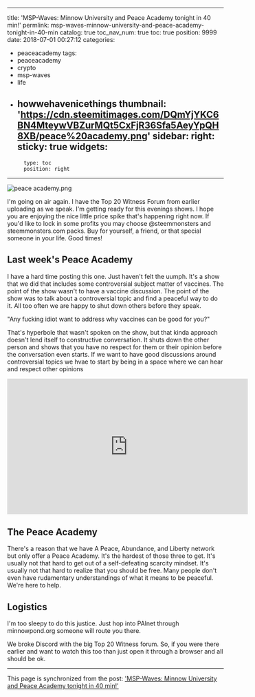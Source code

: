 
---
title: 'MSP-Waves:  Minnow University and Peace Academy tonight in 40 min!'
permlink: msp-waves-minnow-university-and-peace-academy-tonight-in-40-min
catalog: true
toc_nav_num: true
toc: true
position: 9999
date: 2018-07-01 00:27:12
categories:
- peaceacademy
tags:
- peaceacademy
- crypto
- msp-waves
- life
- howwehavenicethings
thumbnail: 'https://cdn.steemitimages.com/DQmYjYKC6BN4MteywVBZurMQt5CxFjR36Sfa5AeyYpQH8XB/peace%20academy.png'
sidebar:
    right:
        sticky: true
widgets:
    -
        type: toc
        position: right
---


![peace academy.png](https://cdn.steemitimages.com/DQmYjYKC6BN4MteywVBZurMQt5CxFjR36Sfa5AeyYpQH8XB/peace%20academy.png)

I'm going on air again.  I have the Top 20 Witness Forum from earlier uploading as we speak.  I'm getting ready for this evenings shows.  I hope you are enjoying the nice little price spike that's happening right now.  If you'd like to lock in some profits you may choose @steemmonsters and steemmonsters.com packs.  Buy for yourself, a friend, or that special someone in your life.  Good times!

## Last week's Peace Academy

I have a hard time posting this one.  Just haven't felt the uumph.  It's a show that we did that includes some controversial subject matter of vaccines.  The point of the show wasn't to have a vaccine discussion.  The point of the show was to talk about a controversial topic and find a peaceful way to do it.  All too often we are happy to shut down others before they speak.

"Any fucking idiot want to address why vaccines can be good for you?"

That's hyperbole that wasn't spoken on the show, but that kinda approach doesn't lend itself to constructive conversation.  It shuts down the other person and shows that you have no respect for them or their opinion before the conversation even starts.  If we want to have good discussions around controversial topics we hvae to start by being in a space where we can hear and respect other opinions


<iframe width="560" height="315" src="https://www.youtube.com/embed/N3HzQiekrIU" frameborder="0" allow="autoplay; encrypted-media" allowfullscreen></iframe>

## The Peace Academy

There's a reason that we have A Peace, Abundance, and Liberty network but only offer a Peace Academy.  It's the hardest of those three to get.  It's usually not that hard to get out of a self-defeating scarcity mindset.  It's usually not that hard to realize that you should be free.  Many people don't even have rudamentary understandings of what it means to be peaceful.  We're here to help.

## Logistics

I'm too sleepy to do this justice.  Just hop into PAlnet through minnowpond.org someone will route you there.

We broke Discord with the big Top 20 Witness forum.  So, if you were there earlier and want to watch this too than just open it through a browser and all should be ok.

- - -

This page is synchronized from the post: ['MSP-Waves:  Minnow University and Peace Academy tonight in 40 min!'](https://steemit.com/@aggroed/msp-waves-minnow-university-and-peace-academy-tonight-in-40-min)
